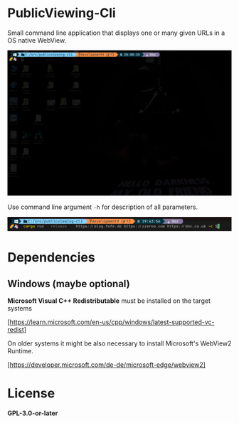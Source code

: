 # PublicViewing-Cli

Small command line application that displays one or many given URLs
in a OS native WebView.

![](res/publicviewing-running.gif)

Use command line argument `-h` for description of all parameters.

![](res/command-line-example.png)


# Dependencies

## Windows (maybe optional)

**Microsoft Visual C++ Redistributable** must be installed on the target systems

[https://learn.microsoft.com/en-us/cpp/windows/latest-supported-vc-redist]

On older systems it might be also necessary to install Microsoft's WebView2 Runtime.

[https://developer.microsoft.com/de-de/microsoft-edge/webview2]


# License

**GPL-3.0-or-later**
